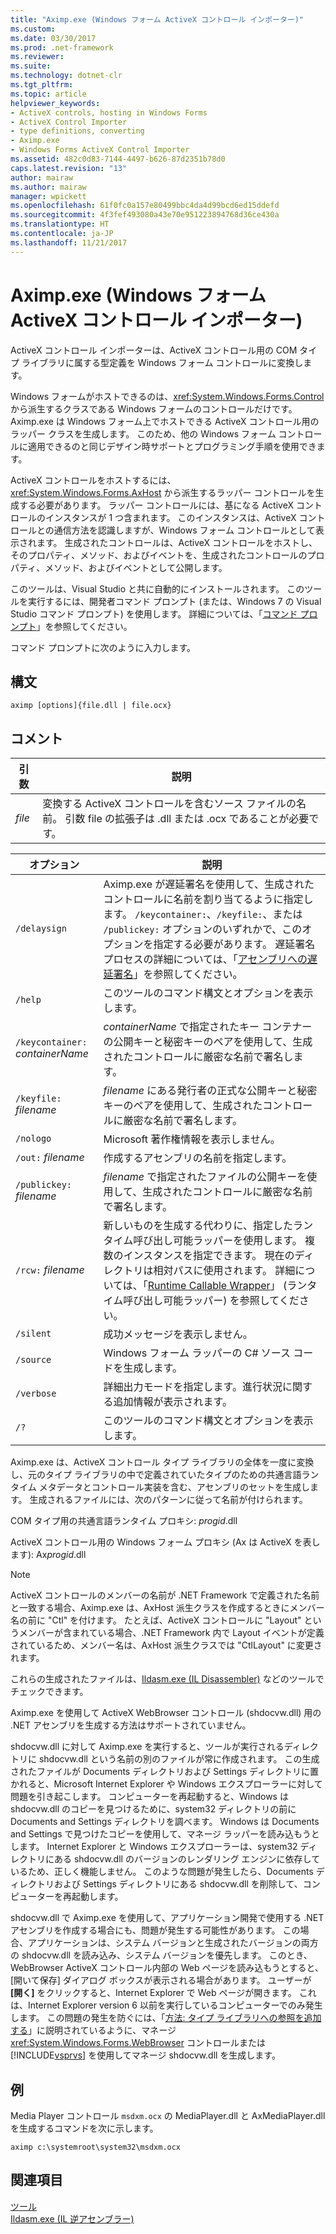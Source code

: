 ```yaml
---
title: "Aximp.exe (Windows フォーム ActiveX コントロール インポーター)"
ms.custom: 
ms.date: 03/30/2017
ms.prod: .net-framework
ms.reviewer: 
ms.suite: 
ms.technology: dotnet-clr
ms.tgt_pltfrm: 
ms.topic: article
helpviewer_keywords:
- ActiveX controls, hosting in Windows Forms
- ActiveX Control Importer
- type definitions, converting
- Aximp.exe
- Windows Forms ActiveX Control Importer
ms.assetid: 482c0d83-7144-4497-b626-87d2351b78d0
caps.latest.revision: "13"
author: mairaw
ms.author: mairaw
manager: wpickett
ms.openlocfilehash: 61f0fc0a157e80499bbc4da4d99bcd6ed15ddefd
ms.sourcegitcommit: 4f3fef493080a43e70e951223894768d36ce430a
ms.translationtype: HT
ms.contentlocale: ja-JP
ms.lasthandoff: 11/21/2017
---
```

# <a name="aximpexe-windows-forms-activex-control-importer"></a>Aximp.exe (Windows フォーム ActiveX コントロール インポーター)
ActiveX コントロール インポーターは、ActiveX コントロール用の COM タイプ ライブラリに属する型定義を Windows フォーム コントロールに変換します。  
  
 Windows フォームがホストできるのは、<xref:System.Windows.Forms.Control> から派生するクラスである Windows フォームのコントロールだけです。 Aximp.exe は Windows フォーム上でホストできる ActiveX コントロール用のラッパー クラスを生成します。 このため、他の Windows フォーム コントロールに適用できるのと同じデザイン時サポートとプログラミング手順を使用できます。  
  
 ActiveX コントロールをホストするには、<xref:System.Windows.Forms.AxHost> から派生するラッパー コントロールを生成する必要があります。 ラッパー コントロールには、基になる ActiveX コントロールのインスタンスが 1 つ含まれます。 このインスタンスは、ActiveX コントロールとの通信方法を認識しますが、Windows フォーム コントロールとして表示されます。 生成されたコントロールは、ActiveX コントロールをホストし、そのプロパティ、メソッド、およびイベントを、生成されたコントロールのプロパティ、メソッド、およびイベントとして公開します。  
  
 このツールは、Visual Studio と共に自動的にインストールされます。 このツールを実行するには、開発者コマンド プロンプト (または、Windows 7 の Visual Studio コマンド プロンプト) を使用します。 詳細については、「[コマンド プロンプト](../../../docs/framework/tools/developer-command-prompt-for-vs.md)」を参照してください。  
  
 コマンド プロンプトに次のように入力します。  
  
## <a name="syntax"></a>構文  
  
```  
aximp [options]{file.dll | file.ocx}  
```  
  
## <a name="remarks"></a>コメント  
  
|引数|説明|  
|--------------|-----------------|  
|*file*|変換する ActiveX コントロールを含むソース ファイルの名前。 引数 file の拡張子は .dll または .ocx であることが必要です。|  
  
|オプション|説明|  
|------------|-----------------|  
|`/delaysign`|Aximp.exe が遅延署名を使用して、生成されたコントロールに名前を割り当てるように指定します。 `/keycontainer:`、`/keyfile:`、または `/publickey:` オプションのいずれかで、このオプションを指定する必要があります。 遅延署名プロセスの詳細については、「[アセンブリへの遅延署名](../../../docs/framework/app-domains/delay-sign-assembly.md)」を参照してください。|  
|`/help`|このツールのコマンド構文とオプションを表示します。|  
|`/keycontainer:` *containerName*|*containerName* で指定されたキー コンテナーの公開キーと秘密キーのペアを使用して、生成されたコントロールに厳密な名前で署名します。|  
|`/keyfile:` *filename*|*filename* にある発行者の正式な公開キーと秘密キーのペアを使用して、生成されたコントロールに厳密な名前で署名します。|  
|`/nologo`|Microsoft 著作権情報を表示しません。|  
|`/out:` *filename*|作成するアセンブリの名前を指定します。|  
|`/publickey:` *filename*|*filename* で指定されたファイルの公開キーを使用して、生成されたコントロールに厳密な名前で署名します。|  
|`/rcw:` *filename*|新しいものを生成する代わりに、指定したランタイム呼び出し可能ラッパーを使用します。 複数のインスタンスを指定できます。 現在のディレクトリは相対パスに使用されます。 詳細については、「[Runtime Callable Wrapper](../../../docs/framework/interop/runtime-callable-wrapper.md)」 (ランタイム呼び出し可能ラッパー) を参照してください。|  
|`/silent`|成功メッセージを表示しません。|  
|`/source`|Windows フォーム ラッパーの C# ソース コードを生成します。|  
|`/verbose`|詳細出力モードを指定します。進行状況に関する追加情報が表示されます。|  
|`/?`|このツールのコマンド構文とオプションを表示します。|  
  
 Aximp.exe は、ActiveX コントロール タイプ ライブラリの全体を一度に変換し、元のタイプ ライブラリの中で定義されていたタイプのための共通言語ランタイム メタデータとコントロール実装を含む、アセンブリのセットを生成します。 生成されるファイルには、次のパターンに従って名前が付けられます。  
  
 COM タイプ用の共通言語ランタイム プロキシ: *progid*.dll  
  
 ActiveX コントロール用の Windows フォーム プロキシ (Ax は ActiveX を表します): Ax*progid*.dll  
  
> [!NOTE]
>  ActiveX コントロールのメンバーの名前が .NET Framework で定義された名前と一致する場合、Aximp.exe は、AxHost 派生クラスを作成するときにメンバー名の前に "Ctl" を付けます。 たとえば、ActiveX コントロールに "Layout" というメンバーが含まれている場合、.NET Framework 内で Layout イベントが定義されているため、メンバー名は、AxHost 派生クラスでは "CtlLayout" に変更されます。  
  
 これらの生成されたファイルは、[Ildasm.exe (IL Disassembler)](../../../docs/framework/tools/ildasm-exe-il-disassembler.md) などのツールでチェックできます。  
  
 Aximp.exe を使用して ActiveX WebBrowser コントロール (shdocvw.dll) 用の .NET アセンブリを生成する方法はサポートされていません。  
  
 shdocvw.dll に対して Aximp.exe を実行すると、ツールが実行されるディレクトリに shdocvw.dll という名前の別のファイルが常に作成されます。 この生成されたファイルが Documents ディレクトリおよび Settings ディレクトリに置かれると、Microsoft Internet Explorer や Windows エクスプローラーに対して問題を引き起こします。 コンピューターを再起動すると、Windows は shdocvw.dll のコピーを見つけるために、system32 ディレクトリの前に Documents and Settings ディレクトリを調べます。 Windows は Documents and Settings で見つけたコピーを使用して、マネージ ラッパーを読み込もうとします。 Internet Explorer と Windows エクスプローラーは、system32 ディレクトリにある shdocvw.dll のバージョンのレンダリング エンジンに依存しているため、正しく機能しません。 このような問題が発生したら、Documents ディレクトリおよび Settings ディレクトリにある shdocvw.dll を削除して、コンピューターを再起動します。  
  
 shdocvw.dll で Aximp.exe を使用して、アプリケーション開発で使用する .NET アセンブリを作成する場合にも、問題が発生する可能性があります。 この場合、アプリケーションは、システム バージョンと生成されたバージョンの両方の shdocvw.dll を読み込み、システム バージョンを優先します。 このとき、WebBrowser ActiveX コントロール内部の Web ページを読み込もうとすると、[開いて保存] ダイアログ ボックスが表示される場合があります。 ユーザーが **[開く]** をクリックすると、Internet Explorer で Web ページが開きます。 これは、Internet Explorer version 6 以前を実行しているコンピューターでのみ発生します。 この問題の発生を防ぐには、「[方法: タイプ ライブラリへの参照を追加する](../../../docs/framework/interop/how-to-add-references-to-type-libraries.md)」に説明されているように、マネージ <xref:System.Windows.Forms.WebBrowser> コントロールまたは [!INCLUDE[vsprvs](../../../includes/vsprvs-md.md)] を使用してマネージ shdocvw.dll を生成します。  
  
## <a name="example"></a>例  
 Media Player コントロール `msdxm.ocx` の MediaPlayer.dll と AxMediaPlayer.dll を生成するコマンドを次に示します。  
  
```  
aximp c:\systemroot\system32\msdxm.ocx  
```  
  
## <a name="see-also"></a>関連項目  
 [ツール](../../../docs/framework/tools/index.md)  
 [Ildasm.exe (IL 逆アセンブラー)](../../../docs/framework/tools/ildasm-exe-il-disassembler.md)
